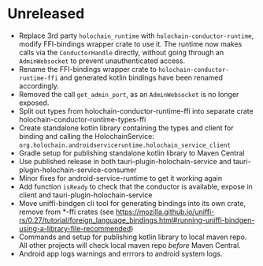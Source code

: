 # Unreleased

- Replace 3rd party `holochain_runtime` with `holochain-conductor-runtime`, modify FFI-bindings wrapper crate to use it. The runtime now makes calls via the `ConductorHandle` directly, without going through an `AdminWebsocket` to prevent unauthenticated access.
- Rename the FFI-bindings wrapper crate to `holochain-conductor-runtime-ffi` and generated kotlin bindings have been renamed accordingly.
- Removed the call `get_admin_port`, as an `AdminWebsocket` is no longer exposed.
- Split out types from holochain-conductor-runtime-ffi into separate crate holochain-conductor-runtime-types-ffi
- Create standalone kotlin library containing the types and client for binding and calling the HolochainService: `org.holochain.androidserviceruntime.holochain_service_client`
- Gradle setup for publishing standalone kotlin library to Maven Central
- Use published release in both tauri-plugin-holochain-service and tauri-plugin-holochain-service-consumer
- Minor fixes for android-service-runtime to get it working again
- Add function `isReady` to check that the conductor is available, expose in client and tauri-plugin-holochain-service
- Move uniffi-bindgen cli tool for generating bindings into its own crate, remove from *-ffi crates (see https://mozilla.github.io/uniffi-rs/0.27/tutorial/foreign_language_bindings.html#running-uniffi-bindgen-using-a-library-file-recommended)
- Commands and setup for publishing kotlin library to local maven repo. All other projects will check local maven repo *before* Maven Central.
- Android app logs warnings and errrors to android system logs.

